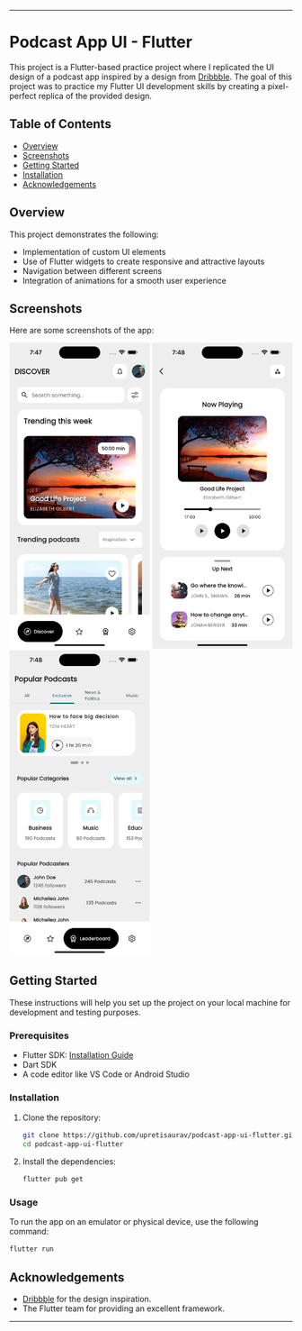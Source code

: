 
---

# Podcast App UI - Flutter

This project is a Flutter-based practice project where I replicated the UI design of a podcast app inspired by a design from [Dribbble](https://dribbble.com/shots/24316041-Podcast-mobile-version). The goal of this project was to practice my Flutter UI development skills by creating a pixel-perfect replica of the provided design.

## Table of Contents

- [Overview](#overview)
- [Screenshots](#screenshots)
- [Getting Started](#getting-started)
- [Installation](#installation)
- [Acknowledgements](#acknowledgements)

## Overview

This project demonstrates the following:
- Implementation of custom UI elements
- Use of Flutter widgets to create responsive and attractive layouts
- Navigation between different screens
- Integration of animations for a smooth user experience

## Screenshots

Here are some screenshots of the app:

<p float="left">
  <img src="assets/screenshots/home_screen.png" width="250" />
  <img src="assets/screenshots/player_screen.png" width="250" /> 
  <img src="assets/screenshots/exclusive_tab.png" width="250" /> 
</p>

## Getting Started

These instructions will help you set up the project on your local machine for development and testing purposes.

### Prerequisites

- Flutter SDK: [Installation Guide](https://flutter.dev/docs/get-started/install)
- Dart SDK
- A code editor like VS Code or Android Studio

### Installation

1. Clone the repository:
   ```sh
   git clone https://github.com/upretisaurav/podcast-app-ui-flutter.git
   cd podcast-app-ui-flutter
   ```

2. Install the dependencies:
   ```sh
   flutter pub get
   ```

### Usage

To run the app on an emulator or physical device, use the following command:
```sh
flutter run
```

## Acknowledgements

- [Dribbble](https://dribbble.com/shots/24316041-Podcast-mobile-version) for the design inspiration.
- The Flutter team for providing an excellent framework.

---